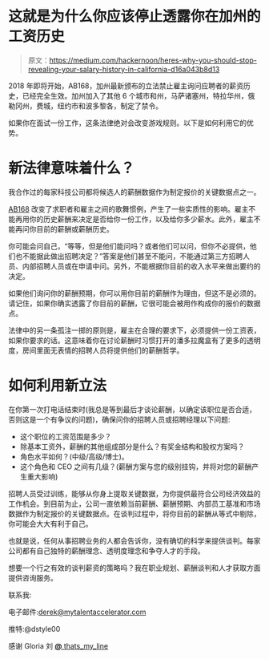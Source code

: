 # 这就是为什么你应该停止透露你在加州的工资历史

> 原文：<https://medium.com/hackernoon/heres-why-you-should-stop-revealing-your-salary-history-in-california-d16a043b8d13>

2018 年即将开始，AB168，加州最新颁布的立法禁止雇主询问应聘者的薪资历史，已经完全生效。加州加入了其他 6 个城市和州，马萨诸塞州，特拉华州，俄勒冈州，费城，纽约市和波多黎各，制定了禁令。

如果你在面试一份工作，这条法律绝对会改变游戏规则。以下是如何利用它的优势。

# **新法律意味着什么？**

我合作过的每家科技公司都将候选人的薪酬数据作为制定报价的关键数据点之一。

[AB168](https://legiscan.com/CA/text/AB168/id/1652839) 改变了求职者和雇主之间的歌舞惯例，产生了一些实质性的影响。雇主不能再用你的历史薪酬来决定是否给你一份工作，以及给你多少薪水。此外，雇主不能再问你目前的薪酬或薪酬历史。

你可能会问自己，“等等，但是他们能问吗？或者他们可以问，但你不必提供，他们也不能据此做出招聘决定？”答案是他们甚至不能问，不能通过第三方招聘人员、内部招聘人员或在申请中问。另外，不能根据你目前的收入水平来做出要约的决定。

如果他们询问你的薪酬预期，你可以用你目前的薪酬作为理由，但这不是必须的。请记住，如果你确实透露了你目前的薪酬，它很可能会被用作构成你的报价的数据点。

法律中的另一条孤注一掷的原则是，雇主在合理的要求下，必须提供一份工资表，如果你要求的话。这意味着你在讨论薪酬时习惯打开的潘多拉魔盒有了更多的透明度，房间里面无表情的招聘人员将提供他们的薪酬哲学。

# **如何利用新立法**

在你第一次打电话结束时(我总是等到最后才谈论薪酬，以确定该职位是否合适，否则这是一个有争议的问题)，确保问你的招聘人员或招聘经理以下问题:

*   这个职位的工资范围是多少？
*   除基本工资外，薪酬的其他组成部分是什么？有奖金结构和股权方案吗？
*   角色水平如何？(中级/高级/博士)。
*   这个角色和 CEO 之间有几级？(薪酬方案与您的级别挂钩，并将对您的薪酬产生重大影响)

招聘人员受过训练，能够从你身上提取关键数据，为你提供最符合公司经济效益的工作机会。到目前为止，公司一直依赖当前薪酬、薪酬预期、内部员工基准和市场数据作为制定报价的关键数据点。在谈判过程中，将你目前的薪酬从等式中剔除，你可能会大大有利于自己。

也就是说，任何从事招聘业务的人都会告诉你，没有确切的科学来提供谈判。每家公司都有自己独特的薪酬理念、透明度理念和争夺人才的手段。

想要一个行之有效的谈判薪资的策略吗？我在职业规划、薪酬谈判和人才获取方面提供咨询服务。

联系我:

电子邮件:derek@mytalentaccelerator.com

推特:@dstyle00

感谢 Gloria 刘 [**@** thats_my_line](https://twitter.com/thats_my_line)